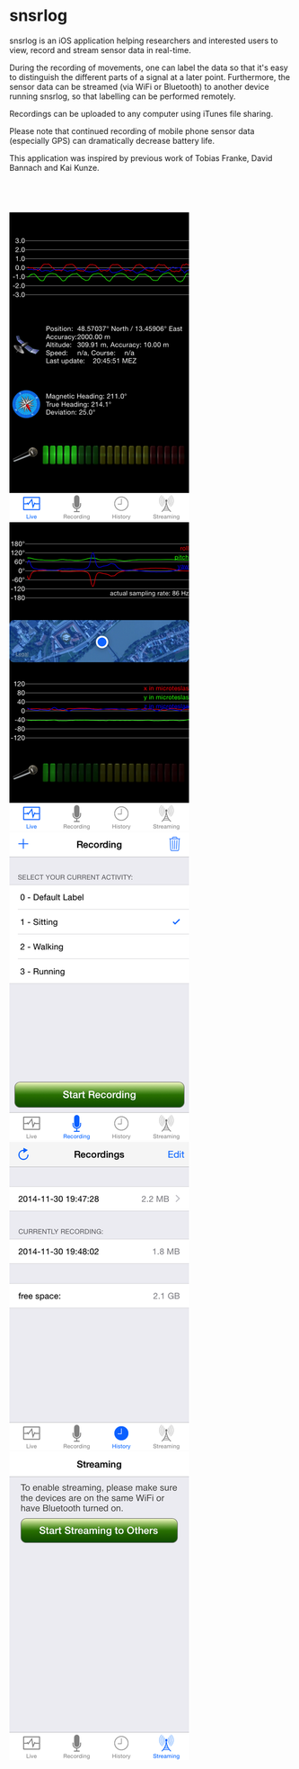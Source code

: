 snsrlog
=======

snsrlog is an iOS application helping researchers and interested users to view, record and stream sensor data in real-time.

During the recording of movements, one can label the data so that it's easy to distinguish the different parts of a signal at a later point. Furthermore, the sensor data can be streamed (via WiFi or Bluetooth) to another device running snsrlog, so that labelling can be performed remotely.
 
Recordings can be uploaded to any computer using iTunes file sharing.

Please note that continued recording of mobile phone sensor data (especially GPS) can dramatically decrease battery life.

This application was inspired by previous work of Tobias Franke, David Bannach and Kai Kunze.

<a href="https://itunes.apple.com/us/app/snsrlog/id545866871?mt=8&uo=4" target="itunes_store" style="display:inline-block;overflow:hidden;background:url(https://linkmaker.itunes.apple.com/htmlResources/assets/en_us//images/web/linkmaker/badge_appstore-lrg.png) no-repeat;width:135px;height:40px;@media only screen{background-image:url(https://linkmaker.itunes.apple.com/htmlResources/assets/en_us//images/web/linkmaker/badge_appstore-lrg.svg);}"></a>

![LiveView1](iTunesConnect_Assets/github/0.PNG?raw=true "Live View 1")
![LiveView2](iTunesConnect_Assets/github/1.PNG?raw=true "Live View 2")
![Recording View](iTunesConnect_Assets/github/2.PNG?raw=true "Recording View")
![Recordings View](iTunesConnect_Assets/github/3.PNG?raw=true "Recordings View")
![Streaming View](iTunesConnect_Assets/github/4.PNG?raw=true "Streaming View")
